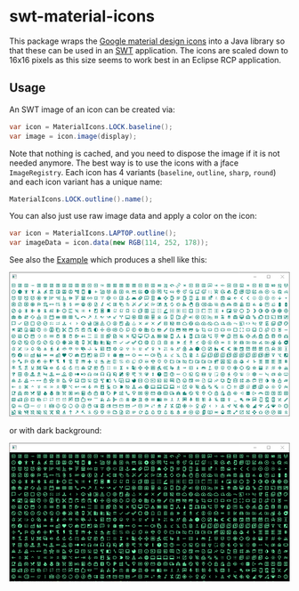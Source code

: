 # swt-material-icons

This package wraps the [Google material design icons](https://github.com/google/material-design-icons)
into a Java library so that these can be used in an [SWT](https://www.eclipse.org/swt/)
application. The icons are scaled down to 16x16 pixels as this size seems to
work best in an Eclipse RCP application.

## Usage

An SWT image of an icon can be created via:

```java
var icon = MaterialIcons.LOCK.baseline();
var image = icon.image(display);
```

Note that nothing is cached, and you need to dispose the image if it is not
needed anymore. The best way is to use the icons with a jface `ImageRegistry`.
Each icon has 4 variants (`baseline`, `outline`, `sharp`, `round`) and each
icon variant has a unique name:

```java
MaterialIcons.LOCK.outline().name();
```

You can also just use raw image data and apply a color on the icon:

```java
var icon = MaterialIcons.LAPTOP.outline();
var imageData = icon.data(new RGB(114, 252, 178));
```

See also the [Example](./src/test/java/org/openlca/swt/material/icons/Example.java)
which produces a shell like this:

![](./example_white.png)

or with dark background:

![](./example_dark.png)
